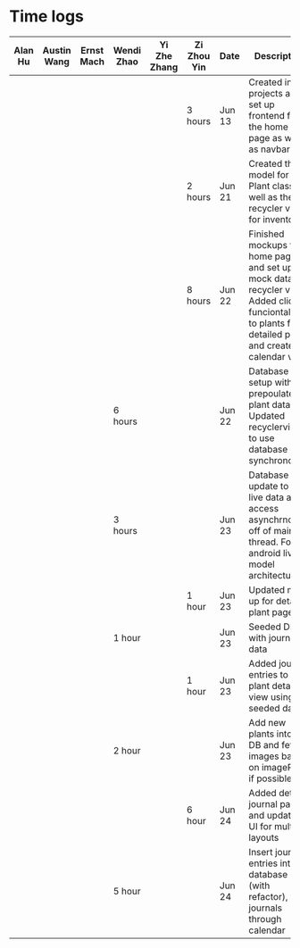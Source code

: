 # Time logs
| Alan Hu | Austin Wang | Ernst Mach | Wendi Zhao | Yi Zhe Zhang | Zi Zhou Yin | Date   | Description                                                                                                                                               |
|---------|-------------|------------|------------|--------------|-------------|--------|-----------------------------------------------------------------------------------------------------------------------------------------------------------|
|         |             |            |            |              | 3 hours     | Jun 13 | Created initial projects and set up frontend for the home page as well as navbar                                                                          |
|         |             |            |            |              | 2 hours     | Jun 21 | Created the model for the Plant class as well as the recycler view for inventory                                                                          |
|         |             |            |            |              | 8 hours     | Jun 22 | Finished mockups for home page, and set up mock data for recycler view. Added click funciontality to plants for detailed page, and created calendar view. |
|         |             |            | 6 hours    |              |             | Jun 22 | Database setup with prepoulated plant data. Updated recyclerview to use database data synchronously                                                       |
|         |             |            | 3 hours    |              |             | Jun 23 | Database update to use live data and access asynchrnously off of main thread. Follow android live model architecture                                      |
|         |             |            |            |              | 1 hour      | Jun 23 | Updated mock up for detailed plant page.                                                                                                                  |
|         |             |            | 1 hour     |              |             | Jun 23 | Seeded DB with journal data                                                                                                                               |
|         |             |            |            |              | 1 hour      | Jun 23 | Added journal entries to plant details view using seeded data                                                                                             |
|         |             |            | 2 hour     |              |             | Jun 23 | Add new plants into the DB and fetch images based on imagePath if possible                                                                                |
|         |             |            |            |              | 6 hour      | Jun 24 | Added detail journal page and updated UI for multiple layouts                                                                                             |
|         |             |            | 5 hour     |              |             | Jun 24 | Insert journal entries into database (with refactor), view journals through calendar                                                                      |